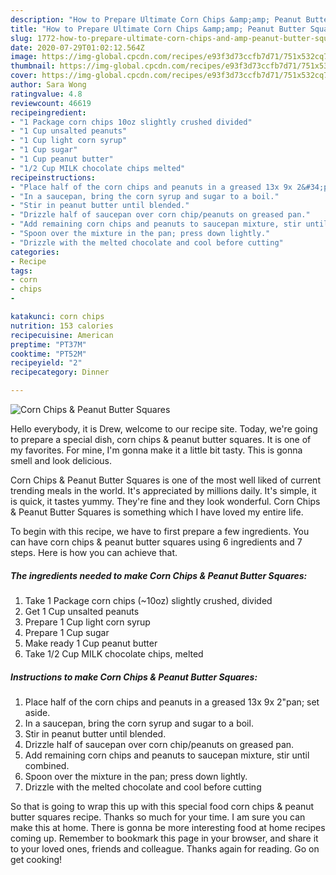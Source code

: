 ```yaml
---
description: "How to Prepare Ultimate Corn Chips &amp;amp; Peanut Butter Squares"
title: "How to Prepare Ultimate Corn Chips &amp;amp; Peanut Butter Squares"
slug: 1772-how-to-prepare-ultimate-corn-chips-and-amp-peanut-butter-squares
date: 2020-07-29T01:02:12.564Z
image: https://img-global.cpcdn.com/recipes/e93f3d73ccfb7d71/751x532cq70/corn-chips-peanut-butter-squares-recipe-main-photo.jpg
thumbnail: https://img-global.cpcdn.com/recipes/e93f3d73ccfb7d71/751x532cq70/corn-chips-peanut-butter-squares-recipe-main-photo.jpg
cover: https://img-global.cpcdn.com/recipes/e93f3d73ccfb7d71/751x532cq70/corn-chips-peanut-butter-squares-recipe-main-photo.jpg
author: Sara Wong
ratingvalue: 4.8
reviewcount: 46619
recipeingredient:
- "1 Package corn chips 10oz slightly crushed divided"
- "1 Cup unsalted peanuts"
- "1 Cup light corn syrup"
- "1 Cup sugar"
- "1 Cup peanut butter"
- "1/2 Cup MILK chocolate chips melted"
recipeinstructions:
- "Place half of the corn chips and peanuts in a greased 13x 9x 2&#34;pan; set aside."
- "In a saucepan, bring the corn syrup and sugar to a boil."
- "Stir in peanut butter until blended."
- "Drizzle half of saucepan over corn chip/peanuts on greased pan."
- "Add remaining corn chips and peanuts to saucepan mixture, stir until combined."
- "Spoon over the mixture in the pan; press down lightly."
- "Drizzle with the melted chocolate and cool before cutting"
categories:
- Recipe
tags:
- corn
- chips
- 

katakunci: corn chips  
nutrition: 153 calories
recipecuisine: American
preptime: "PT37M"
cooktime: "PT52M"
recipeyield: "2"
recipecategory: Dinner

---
```



![Corn Chips &amp; Peanut Butter Squares](https://img-global.cpcdn.com/recipes/e93f3d73ccfb7d71/751x532cq70/corn-chips-peanut-butter-squares-recipe-main-photo.jpg)

Hello everybody, it is Drew, welcome to our recipe site. Today, we're going to prepare a special dish, corn chips &amp; peanut butter squares. It is one of my favorites. For mine, I'm gonna make it a little bit tasty. This is gonna smell and look delicious.



Corn Chips &amp; Peanut Butter Squares is one of the most well liked of current trending meals in the world. It's appreciated by millions daily. It's simple, it is quick, it tastes yummy. They're fine and they look wonderful. Corn Chips &amp; Peanut Butter Squares is something which I have loved my entire life.


To begin with this recipe, we have to first prepare a few ingredients. You can have corn chips &amp; peanut butter squares using 6 ingredients and 7 steps. Here is how you can achieve that.

<!--inarticleads1-->

##### The ingredients needed to make Corn Chips &amp; Peanut Butter Squares:

1. Take 1 Package corn chips (~10oz) slightly crushed, divided
1. Get 1 Cup unsalted peanuts
1. Prepare 1 Cup light corn syrup
1. Prepare 1 Cup sugar
1. Make ready 1 Cup peanut butter
1. Take 1/2 Cup MILK chocolate chips, melted




<!--inarticleads2-->

##### Instructions to make Corn Chips &amp; Peanut Butter Squares:

1. Place half of the corn chips and peanuts in a greased 13x 9x 2&#34;pan; set aside.
1. In a saucepan, bring the corn syrup and sugar to a boil.
1. Stir in peanut butter until blended.
1. Drizzle half of saucepan over corn chip/peanuts on greased pan.
1. Add remaining corn chips and peanuts to saucepan mixture, stir until combined.
1. Spoon over the mixture in the pan; press down lightly.
1. Drizzle with the melted chocolate and cool before cutting




So that is going to wrap this up with this special food corn chips &amp; peanut butter squares recipe. Thanks so much for your time. I am sure you can make this at home. There is gonna be more interesting food at home recipes coming up. Remember to bookmark this page in your browser, and share it to your loved ones, friends and colleague. Thanks again for reading. Go on get cooking!
